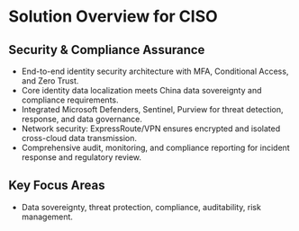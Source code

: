 # Solution Overview for CISO

## Security & Compliance Assurance
- End-to-end identity security architecture with MFA, Conditional Access, and Zero Trust.
- Core identity data localization meets China data sovereignty and compliance requirements.
- Integrated Microsoft Defenders, Sentinel, Purview for threat detection, response, and data governance.
- Network security: ExpressRoute/VPN ensures encrypted and isolated cross-cloud data transmission.
- Comprehensive audit, monitoring, and compliance reporting for incident response and regulatory review.

## Key Focus Areas
- Data sovereignty, threat protection, compliance, auditability, risk management.
